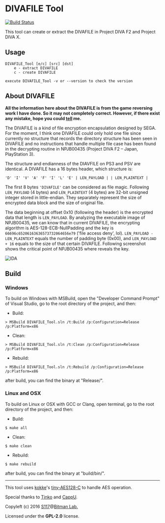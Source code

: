 # DIVAFILE Tool #
[![Build Status](https://api.travis-ci.org/s117/DIVAFILE_Tool.svg?branch=master)](https://travis-ci.org/s117/DIVAFILE_Tool)

This tool can create or extract the DIVAFILE in Project DIVA F2 and Project DIVA X.

## Usage ##
```
DIVAFILE_Tool [e/c] [src] [dst]
    e - extract DIVAFILE
    c - create DIVAFILE

execute DIVAFILE_Tool -v or --version to check the version
```

## About DIVAFILE ##
**All the information here about the DIVAFILE is from the game reversing work I have done. So it may not completely correct. However, if there exist any mistake, hope you could [tell](mailto:admin@0x10c.pw) me.**

The DIVAFILE is a kind of file encryption encapsulation designed by SEGA. For the moment, I think one DIVAFILE could only hold one file since currently no structure that records the directory structure has been seen in DIVAFILE and no instructions that handle multiple file case has been found in the decrypting routine in NPJB00435 (Project DIVA F2 – Japan, PlayStation 3).

The structure and endianness of the DIAVFILE on PS3 and PSV are identical. A DIVAFILE has a 16 bytes header, which structure is:

`'D' 'I' 'V' 'A' 'F' 'I' 'L' 'E' | LEN_PAYLOAD | | LEN_PLAINTEXT |`

The first 8 bytes `'DIVAFILE'` can be considered as file magic. Following `LEN_PAYLOAD` (4 bytes) and `LEN_PLAINTEXT` (4 bytes) are 32-bit unsigned integer stored in little-endian. They separately represent the size of encrypted data block and the size of original file.

The data beginning at offset 0x10 (following the header) is the encrypted data that length is `LEN_PAYLOAD`. By analyzing the executable image of NPJB00435, we can know that in current DIVAFILE, the encrypting algorithm is AES-128-ECB-NullPadding and the key is `66696c65206163636573732064656e79` ('file access deny', lol). `LEN_PAYLOAD - LEN_PLAINTEXT` equals the number of padding byte (0x00), and `LEN_PAYLOAD + 16` equals to the size of that certain DIVAFILE. Following screenshot shows the critical point of NPJB00435 where reveals the key. 

![IDA](http://i.imgur.com/PLSwVAY.png)

## Build ##
### Windows ###
To build on Windows with MSBuild, open the "Developer Command Prompt" of Visual Studio, go to the root directory of the project, and then:
 - Build:
```
> MSBuild DIVAFILE_Tool.sln /t:Build /p:Configuration=Release /p:Platform=x86
```
 - Clean:
```
> MSBuild DIVAFILE_Tool.sln /t:Clean /p:Configuration=Release /p:Platform=x86
```
 - Rebuild:
```
> MSBuild DIVAFILE_Tool.sln /t:Rebuild /p:Configuration=Release /p:Platform=x86
```
after build, you can find the binary at "Release/".

### Linux and OSX ###
To build on Linux or OSX with GCC or Clang, open terminal, go to the root directory of the project, and then:
 - Build:
```
$ make all
```
 - Clean:
```
$ make clean
```
 - Rebuild:
```
$ make rebuild
```

after build, you can find the binary at "build/bin/".

-----
This tool uses [kokke](https://github.com/kokke)'s [tiny-AES128-C](https://github.com/kokke/tiny-AES128-C) to handle AES operation.

Special thanks to [Tinko](https://github.com/TinkoLiu) and [CappU](mailto:cappuzhou@qq.com).

Copyleft (c) 2016 [S117](mailto:admin@0x10c.pw)@[Bitman Lab.](http://www.bitmen.org/)

Licensed under the **GPL-2.0** license.
